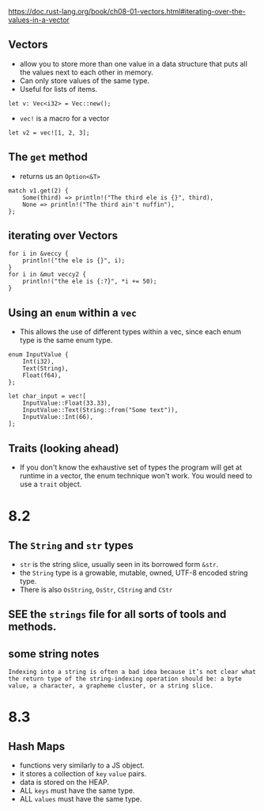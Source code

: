 https://doc.rust-lang.org/book/ch08-01-vectors.html#iterating-over-the-values-in-a-vector

## Vectors
- allow you to store more than one value in a data structure that puts all the values next to each other in memory.
- Can only store values of the same type.
- Useful for lists of items.
```
let v: Vec<i32> = Vec::new();
```
- `vec!` is a macro for a vector
```
let v2 = vec![1, 2, 3];
```

## The `get` method
- returns us an `Option<&T>`
```
match v1.get(2) {
    Some(third) => println!("The third ele is {}", third),
    None => println!("The third ain't nuffin"),
};
```

## iterating over Vectors
```
for i in &veccy {
    println!("the ele is {}", i);
}
for i in &mut veccy2 {
    println!("the ele is {:?}", *i += 50);
}
```
## Using an `enum` within a `vec`
- This allows the use of different types within a vec, since each enum type is the same enum type.
```
enum InputValue {
    Int(i32),
    Text(String),
    Float(f64),
};

let char_input = vec![
    InputValue::Float(33.33),
    InputValue::Text(String::from("Some text")),
    InputValue::Int(66),
];
```

## Traits (looking ahead)
- If you don't know the exhaustive set of types the program will get at runtime in a vector, the enum technique won't work. You would need to use a `trait` object.

# 8.2

## The `String` and `str` types
- `str` is the string slice, usually seen in its borrowed form `&str`.
- the `String` type is a growable, mutable, owned, UTF-8 encoded string type.
- There is also `OsString`, `OsStr`, `CString` and `CStr`

## **SEE the `strings` file for all sorts of tools and methods.**

## some string notes
```
Indexing into a string is often a bad idea because it’s not clear what the return type of the string-indexing operation should be: a byte value, a character, a grapheme cluster, or a string slice. 
```

# 8.3

## Hash Maps

- functions very similarly to a JS object.
- it stores a collection of `key` `value` pairs.
- data is stored on the HEAP.
- ALL `keys` must have the same type.
- ALL `values` must have the same type.
